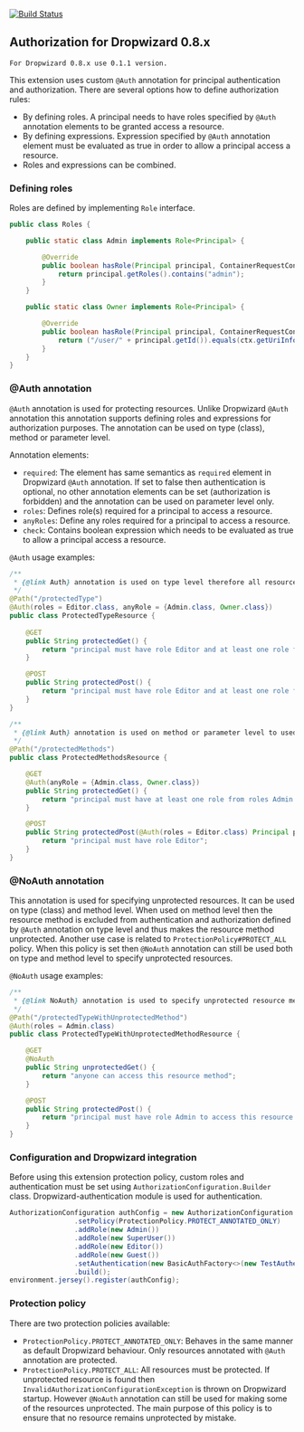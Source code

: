 [![Build Status](https://travis-ci.org/StanSvec/dropwizard-authorization.svg?branch=master)](https://travis-ci.org/StanSvec/dropwizard-authorization)

## Authorization for Dropwizard 0.8.x

```
For Dropwizard 0.8.x use 0.1.1 version.
```

This extension uses custom `@Auth` annotation for principal authentication and authorization. There are several options how to define authorization rules:
* By defining roles. A principal needs to have roles specified by `@Auth` annotation elements to be granted access a resource.
* By defining expressions. Expression specified by `@Auth` annotation element must be evaluated as true in order to allow a principal access a resource.
* Roles and expressions can be combined.

### Defining roles
Roles are defined by implementing `Role` interface.
```java
public class Roles {

    public static class Admin implements Role<Principal> {

        @Override
        public boolean hasRole(Principal principal, ContainerRequestContext ctx) {
            return principal.getRoles().contains("admin");
        }
    }

    public static class Owner implements Role<Principal> {

        @Override
        public boolean hasRole(Principal principal, ContainerRequestContext ctx) {
            return ("/user/" + principal.getId()).equals(ctx.getUriInfo().getRequestUri().getPath());
        }
    }
}
```

### @Auth annotation
`@Auth` annotation is used for protecting resources. Unlike Dropwizard `@Auth` annotation this annotation supports defining roles and expressions for authorization purposes. The annotation can be used on type (class), method or parameter level.

Annotation elements:
* `required`: The element has same semantics as `required` element in Dropwizard `@Auth` annotation. If set to false then authentication is optional, no other annotation elements can be set (authorization is forbidden) and the annotation can be used on parameter level only.
* `roles`: Defines role(s) required for a principal to access a resource.
* `anyRoles`: Define any roles required for a principal to access a resource.
* `check`: Contains boolean expression which needs to be evaluated as true to allow a principal access a resource.

`@Auth` usage examples:

```java
/**
 * {@link Auth} annotation is used on type level therefore all resource methods defined in the class are protected.
 */
@Path("/protectedType")
@Auth(roles = Editor.class, anyRole = {Admin.class, Owner.class})
public class ProtectedTypeResource {
    
    @GET
    public String protectedGet() {
        return "principal must have role Editor and at least one role from roles Admin and Owner";
    }

    @POST
    public String protectedPost() {
        return "principal must have role Editor and at least one role from roles Admin and Owner";
    }
}
```
```java
/**
 * {@link Auth} annotation is used on method or parameter level to used different protection for resource methods.
 */
@Path("/protectedMethods")
public class ProtectedMethodsResource {

    @GET
    @Auth(anyRole = {Admin.class, Owner.class})
    public String protectedGet() {
        return "principal must have at least one role from roles Admin and Owner";
    }

    @POST
    public String protectedPost(@Auth(roles = Editor.class) Principal principal) {
        return "principal must have role Editor";
    }
}
```

### @NoAuth annotation
This annotation is used for specifying unprotected resources. It can be used on type (class) and method level. When used on method level then the resource method is excluded from authentication and authorization defined by `@Auth` annotation on type level and thus makes the resource method unprotected. Another use case is related to `ProtectionPolicy#PROTECT_ALL` policy. When this policy is set then `@NoAuth` annotation can still be used both on type and method level to specify unprotected resources.

`@NoAuth` usage examples:
```java
/**
 * {@link NoAuth} annotation is used to specify unprotected resource method.
 */
@Path("/protectedTypeWithUnprotectedMethod")
@Auth(roles = Admin.class)
public class ProtectedTypeWithUnprotectedMethodResource {

    @GET
    @NoAuth
    public String unprotectedGet() {
        return "anyone can access this resource method";
    }

    @POST
    public String protectedPost() {
        return "principal must have role Admin to access this resource method";
    }
}
```

### Configuration and Dropwizard integration
Before using this extension protection policy, custom roles and authentication must be set using `AuthorizationConfiguration.Builder` class. Dropwizard-authentication module is used for authentication.
```java
AuthorizationConfiguration authConfig = new AuthorizationConfiguration.Builder<Principal>()
                .setPolicy(ProtectionPolicy.PROTECT_ANNOTATED_ONLY)
                .addRole(new Admin())
                .addRole(new SuperUser())
                .addRole(new Editor())
                .addRole(new Guest())
                .setAuthentication(new BasicAuthFactory<>(new TestAuthenticator(), "realm", Principal.class))
                .build();
environment.jersey().register(authConfig);
```
### Protection policy
There are two protection policies available:
* `ProtectionPolicy.PROTECT_ANNOTATED_ONLY`: Behaves in the same manner as default Dropwizard behaviour. Only resources annotated with `@Auth` annotation are protected.
* `ProtectionPolicy.PROTECT_ALL`: All resources must be protected. If unprotected resource is found then `InvalidAuthorizationConfigurationException` is thrown on Dropwizard startup. However `@NoAuth` annotation can still be used for making some of the resources unprotected. The main purpose of this policy is to ensure that no resource remains unprotected by mistake.